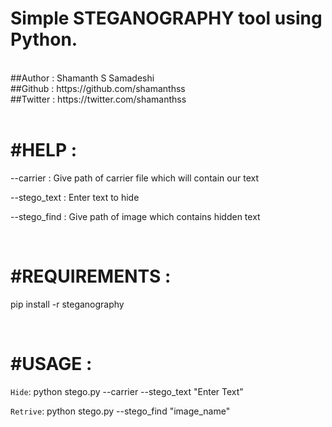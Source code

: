 # Simple STEGANOGRAPHY tool using Python.
<br>
##Author : Shamanth S Samadeshi
<br>
##Github : https://github.com/shamanthss
<br>
##Twitter : https://twitter.com/shamanthss 

<br>
<br>

# #HELP :

  --carrier    : Give path of carrier file which will contain our text

  --stego_text : Enter text to hide

  --stego_find : Give path of image which contains hidden text

<br>

# #REQUIREMENTS :
 
  pip install -r steganography 

<br>

# #USAGE : 

 `Hide`: python stego.py --carrier --stego_text "Enter Text"

 `Retrive`: python stego.py --stego_find "image_name"
